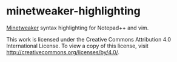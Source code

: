 minetweaker-highlighting
===============

[Minetweaker](https://github.com/stanhebben/MineTweaker) syntax highlighting for Notepad++ and vim.

This work is licensed under the Creative Commons Attribution 4.0 International License.
To view a copy of this license, visit http://creativecommons.org/licenses/by/4.0/.
